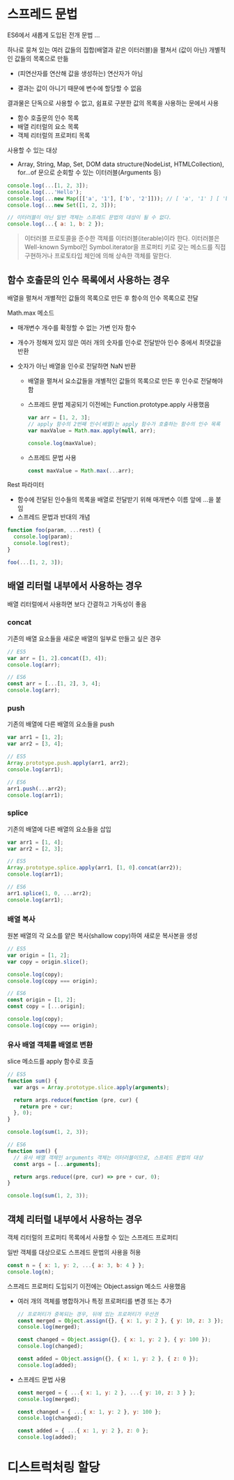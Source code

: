 # 스프레드 문법

ES6에서 새롭게 도입된 전개 문법 ...

하나로 뭉쳐 있는 여러 값들의 집합(배열과 같은 이터러블)을 펼쳐서 (값이 아닌) 개별적인 값들의 목록으로 만듦

- (피연산자를 연산해 값을 생성하는) 연산자가 아님

- 결과는 값이 아니기 때문에 변수에 할당할 수 없음

결과물은 단독으로 사용할 수 없고, 쉼표로 구분한 값의 목록을 사용하는 문에서 사용

- 함수 호출문의 인수 목록
- 배열 리터럴의 요소 목록
- 객체 리터럴의 프로퍼티 목록

사용할 수 있는 대상

- Array, String, Map, Set, DOM data structure(NodeList, HTMLCollection), for...of 문으로 순회할 수 있는 이터러블(Arguments 등)

```javascript
console.log(...[1, 2, 3]);
console.log(...'Hello');
console.log(...new Map([['a', '1'], ['b', '2']])); // [ 'a', '1' ] [ 'b', '2' ]
console.log(...new Set([1, 2, 3]));

// 이터러블이 아닌 일반 객체는 스프레드 문법의 대상이 될 수 없다.
console.log(...{ a: 1, b: 2 });
```



> 이터러블 프로토콜을 준수한 객체를 이터러블(iterable)이라 한다. 이터러블은 Well-known Symbol인 Symbol.iterator을 프로퍼티 키로 갖는 메소드를 직접 구현하거나 프로토타입 체인에 의해 상속한 객체를 말한다.  



## 함수 호출문의 인수 목록에서 사용하는 경우

배열을 펼쳐서 개별적인 값들의 목록으로 만든 후 함수의 인수 목록으로 전달



Math.max 메소드

- 매개변수 개수를 확정할 수 없는 가변 인자 함수

- 개수가 정해져 있지 않은 여러 개의 숫자를 인수로 전달받아 인수 중에서 최댓값을 반환

- 숫자가 아닌 배열을 인수로 전달하면 NaN 반환

  - 배열을 펼쳐서 요소값들을 개별적인 값들의 목록으로 만든 후 인수로 전달해야 함

  - 스프레드 문법 제공되기 이전에는 Function.prototype.apply 사용했음

    ```javascript
    var arr = [1, 2, 3];
    // apply 함수의 2번째 인수(배열)는 apply 함수가 호출하는 함수의 인수 목록
    var maxValue = Math.max.apply(null, arr);
    
    console.log(maxValue); 
    ```

  - 스프레드 문법 사용

    ```javascript
    const maxValue = Math.max(...arr);
    ```



Rest 파라미터

- 함수에 전달된 인수들의 목록을 배열로 전달받기 위해 매개변수 이름 앞에 ...을 붙임
- 스프레드 문법과 반대의 개념

```javascript
function foo(param, ...rest) {
  console.log(param);
  console.log(rest);
}

foo(...[1, 2, 3]);
```



## 배열 리터럴 내부에서 사용하는 경우

배열 리터럴에서 사용하면 보다 간결하고 가독성이 좋음



### concat

기존의 배열 요소들을 새로운 배열의 일부로 만들고 싶은 경우

```javascript
// ES5
var arr = [1, 2].concat([3, 4]);
console.log(arr); 

// ES6
const arr = [...[1, 2], 3, 4];
console.log(arr); 
```



### push

기존의 배열에 다른 배열의 요소들을 push

```javascript
var arr1 = [1, 2];
var arr2 = [3, 4];

// ES5
Array.prototype.push.apply(arr1, arr2);
console.log(arr1);

// ES6
arr1.push(...arr2);
console.log(arr1);
```



### splice

기존의 배열에 다른 배열의 요소들을 삽입

```javascript
var arr1 = [1, 4];
var arr2 = [2, 3];

// ES5
Array.prototype.splice.apply(arr1, [1, 0].concat(arr2));
console.log(arr1);

// ES6
arr1.splice(1, 0, ...arr2);
console.log(arr1);
```



### 배열 복사

원본 배열의 각 요소를 얕은 복사(shallow copy)하여 새로운 복사본을 생성

```javascript
// ES5
var origin = [1, 2];
var copy = origin.slice();

console.log(copy);
console.log(copy === origin);

// ES6
const origin = [1, 2];
const copy = [...origin];

console.log(copy);
console.log(copy === origin);
```



### 유사 배열 객체를 배열로 변환

slice 메소드를 apply 함수로 호출

```javascript
// ES5
function sum() {
  var args = Array.prototype.slice.apply(arguments);

  return args.reduce(function (pre, cur) {
    return pre + cur;
  }, 0);
}

console.log(sum(1, 2, 3)); 

// ES6
function sum() {
  // 유사 배열 객체인 arguments 객체는 이터러블이므로, 스프레드 문법의 대상
  const args = [...arguments];

  return args.reduce((pre, cur) => pre + cur, 0);
}

console.log(sum(1, 2, 3)); 
```



## 객체 리터럴 내부에서 사용하는 경우

객체 리터럴의 프로퍼티 목록에서 사용할 수 있는 스프레드 프로퍼티

일반 객체를 대상으로도 스프레드 문법의 사용을 허용

```javascript
const n = { x: 1, y: 2, ...{ a: 3, b: 4 } };
console.log(n);
```



스프레드 프로퍼티 도입되기 이전에는 Object.assign 메소드 사용했음

- 여러 개의 객체를 병합하거나 특정 프로퍼티를 변경 또는 추가

  ```javascript
  // 프로퍼티가 중복되는 경우, 뒤에 있는 프로퍼티가 우선권
  const merged = Object.assign({}, { x: 1, y: 2 }, { y: 10, z: 3 });
  console.log(merged);
  
  const changed = Object.assign({}, { x: 1, y: 2 }, { y: 100 });
  console.log(changed);
  
  const added = Object.assign({}, { x: 1, y: 2 }, { z: 0 });
  console.log(added); 
  ```

- 스프레드 문법 사용

  ```javascript
  const merged = { ...{ x: 1, y: 2 }, ...{ y: 10, z: 3 } };
  console.log(merged);
  
  const changed = { ...{ x: 1, y: 2 }, y: 100 };
  console.log(changed);
  
  const added = { ...{ x: 1, y: 2 }, z: 0 };
  console.log(added);
  ```





# 디스트럭처링 할당

